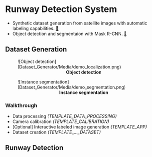 # Runway Detection System 
 - Synthetic dataset generation from satellite images with automatic labeling capabilities. [&#128279;](#dataset-generation)
 - Object detection and segmentaion with Mask R-CNN. [&#x1F517;](#runway-detection)

## Dataset Generation 
<figure>
![Object detection](Dataset_Generator/Media/demo_localization.png)
 <figcaption align = "center"><b>Object detection</b>
 </figcaption>
</figure>

<figure>
![Instance segmentation](Dataset_Generator/Media/demo_segmentation.png)
 <figcaption align = "center"><b>Instance segmentation</b>
 </figcaption>
</figure>

### Walkthrough 
* Data processing *(TEMPLATE_DATA_PROCESSING)*
* Camera calibration *(TEMPLATE_CALIBRATION)*
* [Optional] Interactive labeled image generation *(TEMPLATE_APP)*
* Dataset creation *(TEMPLATE_..._DATASET)*

## Runway Detection

